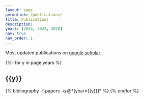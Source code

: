 ```yaml
---
layout: page
permalink: /publications/
title: Publications
description: 
years: [2023, 2022, 2020]
nav: true
nav_order: 1
---
```


Most updated publications on [google scholar](https://scholar.google.com/citations?user=gf-2IBkAAAAJ). 

<!-- _pages/publications.md -->
<div class="publications">

{%- for y in page.years %}
  <h2 class="year">{{y}}</h2>
  {% bibliography -f papers -q @*[year={{y}}]* %}
{% endfor %}

</div>
